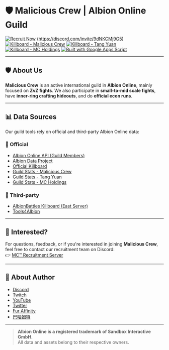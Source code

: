 # 🛡️ Malicious Crew | Albion Online Guild

[![Recruit Now](https://img.shields.io/badge/Recruit%20Now-5865F2?logo=discord&logoColor=white&style=flat-square)](https://discord.com/invite/9dNKCMj9G5)
(https://discord.com/invite/9dNKCMj9G5)
[![Killboard - Malicious Crew](https://img.shields.io/badge/Killboard-MC-red?style=flat-square&logo=albiononline&logoColor=white)](https://albiononline.com/en/killboard/guild/59YXPiViQdWXaARvPNyvMA)
[![Killboard - Tang Yuan](https://img.shields.io/badge/Killboard-TY-orange?style=flat-square&logo=albiononline&logoColor=white)](https://albiononline.com/en/killboard/guild/k0TF-1dGQLSBmWqusGHBHQ)
[![Killboard - MC Holdings](https://img.shields.io/badge/Killboard-MCH-yellow?style=flat-square&logo=albiononline&logoColor=white)](https://albiononline.com/en/killboard/guild/Pem3HYHsTm-2L68uAaLDVg)
[![Built with Google Apps Script](https://img.shields.io/badge/Built%20with-Google%20Apps%20Script-4285F4?style=flat-square&logo=google&logoColor=white)](https://developers.google.com/apps-script)

---

## 🛡️ About Us

**Malicious Crew** is an active international guild in **Albion Online**, mainly focused on **ZvZ fights**.
We also participate in **small-to-mid scale fights**, have **inner-ring crafting hideouts**, and do **official econ runs**.

---

## 📊 Data Sources

Our guild tools rely on official and third-party Albion Online data:

### 🔹 Official
- [Albion Online API (Guild Members)](https://gameinfo-sgp.albiononline.com/api/gameinfo/guilds/)
- [Albion Data Project](https://www.albion-online-data.com/)
- [Official Killboard](https://albiononline.com/en/killboard)
- [Guild Stats - Malicious Crew](https://albiononline.com/en/killboard/guild/59YXPiViQdWXaARvPNyvMA)
- [Guild Stats - Tang Yuan](https://albiononline.com/en/killboard/guild/k0TF-1dGQLSBmWqusGHBHQ)
- [Guild Stats - MC Holdings](https://albiononline.com/en/killboard/guild/Pem3HYHsTm-2L68uAaLDVg)

### 🔸 Third-party
- [AlbionBattles Killboard (East Server)](https://east.albionbattles.com/)
- [Tools4Albion](https://www.tools4albion.com/)

---

## 🙌 Interested?

For questions, feedback, or if you're interested in joining **Malicious Crew**, feel free to contact our recruitment team on Discord:  
👉 [MC™ Recruitment Server](https://discord.com/invite/9dNKCMj9G5)

---

## 👤 About Author

- [Discord](https://discord.gg/GDMSyVt)
- [Twitch](https://bit.ly/DragonTakiTwitch)
- [YouTube](https://bit.ly/DragonTakiYTNew)
- [Twitter](https://twitter.com/MacroDragonTaki)
- [Fur Affinity](https://bit.ly/DragonTakiFA)
- [巴哈姆特](https://bit.ly/DragonTakiBaha)

---

> **Albion Online is a registered trademark of Sandbox Interactive GmbH.**  
> All data and assets belong to their respective owners.

